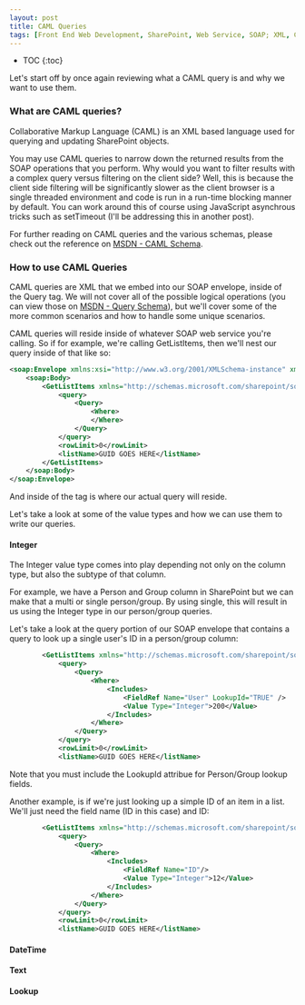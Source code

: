 ```yaml
---
layout: post
title: CAML Queries
tags: [Front End Web Development, SharePoint, Web Service, SOAP; XML, CAML]
---
```

* TOC
{:toc}

Let's start off by once again reviewing what a CAML query is and why we want to use them.

### What are CAML queries?
Collaborative Markup Language (CAML) is an XML based language used for querying and updating SharePoint objects.

You may use CAML queries to narrow down the returned results from the SOAP operations that you perform.  Why would you want to filter results with a complex query versus filtering on the client side?  Well, this is because the client side filtering will be significantly slower as the client browser is a single threaded environment and code is run in a run-time blocking manner by default.  You can work around this of course using JavaScript asynchrous tricks such as setTimeout (I'll be addressing this in another post).

For further reading on CAML queries and the various schemas, please check out the reference on [MSDN - CAML Schema](https://msdn.microsoft.com/en-us/library/office/ms462365).


### How to use CAML Queries
CAML queries are XML that we embed into our SOAP envelope, inside of the Query tag.  We will not cover all of the possible logical operations (you can view those on [MSDN - Query Schema](https://msdn.microsoft.com/en-us/library/office/ms467521)), but we'll cover some of the more common scenarios and how to handle some unique scenarios.

CAML queries will reside inside of whatever SOAP web service you're calling.  So if for example, we're calling GetListItems, then we'll nest our query inside of that like so:

```xml
<soap:Envelope xmlns:xsi="http://www.w3.org/2001/XMLSchema-instance" xmlns:xsd="http://www.w3.org/2001/XMLSchema" xmlns:soap="http://schemas.xmlsoap.org/soap/envelope/">
    <soap:Body>
        <GetListItems xmlns="http://schemas.microsoft.com/sharepoint/soap/">
            <query>
                <Query>
                    <Where>
                    </Where>
                </Query>
            </query>
            <rowLimit>0</rowLimit>
            <listName>GUID GOES HERE</listName>
        </GetListItems>
    </soap:Body>
</soap:Envelope>
```
And inside of the ***<Where>*** tag is where our actual query will reside.

Let's take a look at some of the value types and how we can use them to write our queries.

#### Integer
The Integer value type comes into play depending not only on the column type, but also the subtype of that column.

For example, we have a Person and Group column in SharePoint but we can make that a multi or single person/group.  By using single, this will result in us using the Integer type in our person/group queries.

Let's take a look at the query portion of our SOAP envelope that contains a query to look up a single user's ID in a person/group column:

```xml
        <GetListItems xmlns="http://schemas.microsoft.com/sharepoint/soap/">
            <query>
                <Query>
                    <Where>
                        <Includes>
                            <FieldRef Name="User" LookupId="TRUE" />
                            <Value Type="Integer">200</Value>
                        </Includes>
                    </Where>
                </Query>
            </query>
            <rowLimit>0</rowLimit>
            <listName>GUID GOES HERE</listName>
```

Note that you must include the LookupId attribue for Person/Group lookup fields.

Another example, is if we're just looking up a simple ID of an item in a list.  We'll just need the field name (ID in this case) and ID:

```xml
        <GetListItems xmlns="http://schemas.microsoft.com/sharepoint/soap/">
            <query>
                <Query>
                    <Where>
                        <Includes>
                            <FieldRef Name="ID"/>
                            <Value Type="Integer">12</Value>
                        </Includes>
                    </Where>
                </Query>
            </query>
            <rowLimit>0</rowLimit>
            <listName>GUID GOES HERE</listName>
```


#### DateTime
#### Text
#### Lookup
